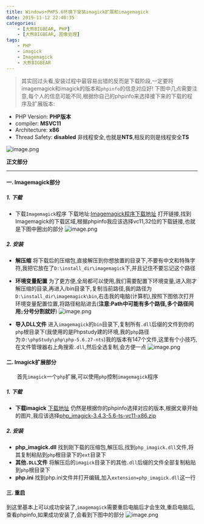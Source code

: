 ```yaml
---
title: Windows+PHP5.6环境下安装imagick扩展和imagemagick
date: 2019-11-12 22:40:35
categories: 
    - [大熊BIGBEAR, PHP]
    - [大熊BIGBEAR, 图像处理]
tags:
    - PHP
    - imagick
    - Imagemagick
    - 大熊BIGBEAR
---
```


<!-- <meta name="referrer" content="no-referrer" /> -->

>其实回过头看,安装过程中最容易出错的反而是下载阶段,一定要将imagemagick和imagick的版本和`phpinfo`的信息对应好!
下图中几点需要注意,每个人的信息可能不同,根据你自己的phpinfo来选择接下来的下载的程序及扩展版本:
* PHP Version: __PHP版本__ 
* compiler: __MSVC11__
* Architecture: __x86__
* Thread Safety: __disabled__ 非线程安全,也就是**NTS**,相反的则是线程安全**TS**

<!-- more -->

![image.png](https://upload-images.jianshu.io/upload_images/14618365-bc2658ebe00f81fb.png?imageMogr2/auto-orient/strip%7CimageView2/2/w/1240)


    
__正文部分__

*********


#### 一. Imagemagick部分
##### 1. 下载

* 下载`Imagemagick`程序
下载地址:[Imagemagick程序下载地址](http://windows.php.net/downloads/pecl/deps/)
打开链接,找到Imagemagick的下载区域,根据phpinfo我应该选择vc11,32位的下载链接,也就是下图中圈出的部分
![image.png](https://upload-images.jianshu.io/upload_images/14618365-1fa2dc2e9309896b.png?imageMogr2/auto-orient/strip%7CimageView2/2/w/1240)

##### 2. 安装
* **解压缩** 将下载后的压缩包,直接解压到你想放置的目录下,不要有中文和特殊字符,我把它放在了`D:\install_dir\imagemagick`下,并且记住不要忘记这个路径

* **环境变量配置** 为了更方便,全局都可以使用,我们需要配置下环境变量,进入刚才解压缩的目录,再进入/bin目录下,复制当前路径,我的路径为`D:\install_dir\imagemagick\bin`,右击我的电脑(计算机),按照下图依次打开环境变量配置位置,将路径粘贴进去(**注意:Path中可能有多个路径,多个路径间用`;`分号分割就好**)
![image.png](https://upload-images.jianshu.io/upload_images/14618365-b9d3e46e19449641.png?imageMogr2/auto-orient/strip%7CimageView2/2/w/1240)

* **导入DLL文件** 进入`imagemagick`的`bin`目录下,复制所有`.dll`后缀的文件到你的`php`根目录下(我使用的是Phpstudy建的环境,我的`php`路径为:`D:\phpStudy\php\php-5.6.27-nts`)我的版本有147个文件,这里有个小技巧,在文件管理器右上角搜索`.dll`,然后全选复制,会方便一点
![image.png](https://upload-images.jianshu.io/upload_images/14618365-845b64c7cb6228f2.png?imageMogr2/auto-orient/strip%7CimageView2/2/w/1240)


#### 二. Imagick扩展部分
&emsp;&emsp;首先`imagick`一个`php`扩展,可以使用`php`控制`imagemagick`程序
##### 1. 下载
* **下载imagick** [下载地址](https://windows.php.net/downloads/pecl/releases/imagick/) 仍然是根据你的phpinfo选择对应的版本,根据文章开始的图片,我应该选择[php_imagick-3.4.3-5.6-ts-vc11-x86.zip](https://windows.php.net/downloads/pecl/releases/imagick/3.4.3/php_imagick-3.4.3-5.6-ts-vc11-x86.zip)

##### 2. 安装
* **php_imagick.dll** 找到刚下载的压缩包,解压后,找到`php_imagick.dll`文件,将其复制粘贴到`php`根目录下的`ext`目录下
* **其他`.DLL`文件** 将解压后的`imagick`目录下的其他`.dll`后缀的文件全部复制粘贴到`php`根目录下
* **php.ini** 找到php.ini文件并打开编辑,加入`extension=php_imagick.dll`这一行

#### 三. 重启
到这里基本上可以成功安装了,`imagemagick`需要重启电脑后才会生效,重启电脑后,查看phpinfo,如果成功安装了,会看到下图中的部分
![image.png](https://upload-images.jianshu.io/upload_images/14618365-e71f02e2d9ef466b.png?imageMogr2/auto-orient/strip%7CimageView2/2/w/1240)
